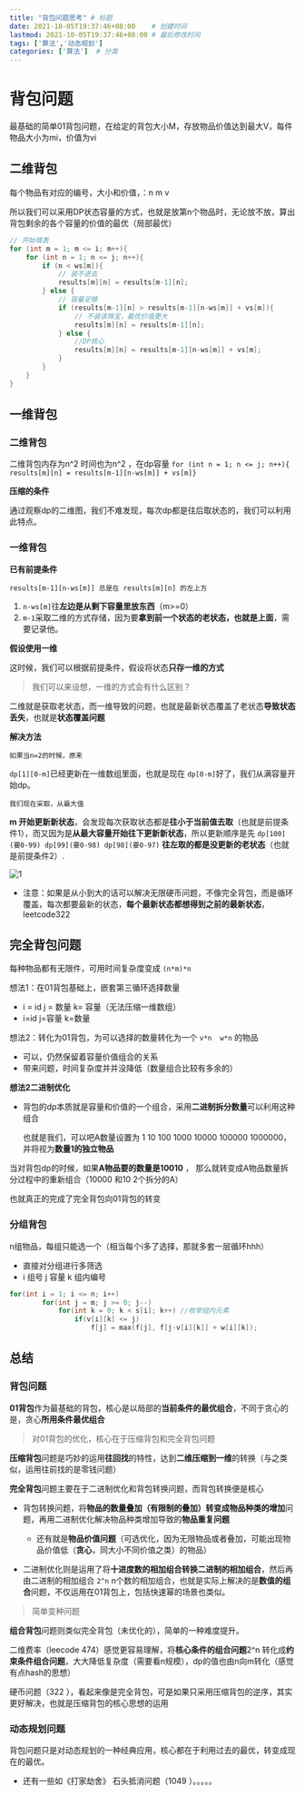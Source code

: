```yaml
---
title: "背包问题思考" # 标题
date: 2021-10-05T19:37:46+08:00    # 创建时间
lastmod: 2021-10-05T19:37:46+08:00 # 最后修改时间
tags: ['算法','动态规划']
categories: ['算法']  # 分类
---
```


# 背包问题

最基础的简单01背包问题，在给定的背包大小M，存放物品价值达到最大V，每件物品大小为mi，价值为vi

## 二维背包

每个物品有对应的编号，大小和价值，：n  m  v

所以我们可以采用DP状态容量的方式，也就是放第n个物品时，无论放不放，算出背包剩余的各个容量的价值的最优（局部最优）

```c++
// 开始填表
for (int m = 1; m <= i; m++){
    for (int n = 1; n <= j; n++){
        if (n < ws[m]){
            // 装不进去
            results[m][n] = results[m-1][n];
        } else {
            // 容量足够
            if (results[m-1][n] > results[m-1][n-ws[m]] + vs[m]){
                // 不装该珠宝，最优价值更大
                results[m][n] = results[m-1][n];
            } else {
                //DP核心
                results[m][n] = results[m-1][n-ws[m]] + vs[m];
            }
        }
    }
}
```

## 一维背包

### **二维背包**

二维背包内存为n^2   时间也为n^2  ，在dp容量    `for (int n = 1; n <= j; n++){   results[m][n] = results[m-1][n-ws[m]] + vs[m]}`

**压缩的条件**

通过观察dp的二维图，我们不难发现，每次dp都是往后取状态的，我们可以利用此特点。

### **一维背包**

**已有前提条件**

`results[m-1][n-ws[m]] 总是在 results[m][n] 的左上方`

1. `n-ws[m]`往**左边是从剩下容量里放东西**（m>=0）
2. `m-1`采取二维的方式存储，因为要**拿到前一个状态的老状态，也就是上面**，需要记录他。

**假设使用一维**

这时候，我们可以根据前提条件，假设将状态**只存一维的方式**

> 我们可以来设想，一维的方式会有什么区别？

二维就是获取老状态，而一维导致的问题，也就是最新状态覆盖了老状态**导致状态丢失**，也就是**状态覆盖问题**

**解决方法**

```
如果当n=2的时候，原来
```

`dp[1][0-m]`已经更新在一维数组里面，也就是现在 `dp[0-m]`好了，我们从满容量开始dp。

```
我们现在采取，从最大值
```

**m 开始更新新状态**，会发现每次获取状态都是**往小于当前值去取**（也就是前提条件1），而又因为是**从最大容量开始往下更新新状态**，所以更新顺序是先 `dp[100](要0-99) dp[99](要0-98) dp[98](要0-97)`  **往左取的都是没更新的老状态**（也就是前提条件2）.

![1](https://pig-blog-1252563418.cos.ap-chengdu.myqcloud.com/img/blog/DS9JtTpilL5faU1.png)

- 注意：如果是从小到大的话可以解决无限硬币问题，不像完全背包，而是循环覆盖，每次都要最新的状态，**每个最新状态都想得到之前的最新状态**，leetcode322

## 完全背包问题

每种物品都有无限件，可用时间复杂度变成 `(n*m)*n `

想法1：在01背包基础上，嵌套第三循环选择数量

- i = id  j = 数量  k= 容量（无法压缩一维数组）
- i=id j=容量 k=数量

想法2：转化为01背包，为可以选择的数量转化为一个 `v*n  w*n` 的物品

- 可以，仍然保留着容量价值组合的关系
- 带来问题，时间复杂度并并没降低（数量组合比较有多余的）

**想法2二进制优化**

- 背包的dp本质就是容量和价值的一个组合，采用**二进制拆分数量**可以利用这种组合

  也就是我们，可以吧A数量设置为  1   10   100  1000   10000  100000   1000000，并将视为**数量1的独立物品**

当对背包dp的时候，如果**A物品要的数量是10010** ， 那么就转变成A物品数量拆分过程中的重新组合（10000 和10  2个拆分的A）

也就真正的完成了完全背包向01背包的转变

### 分组背包

n组物品，每组只能选一个（相当每个i多了选择，那就多套一层循环hhh）

- 直接对分组进行多筛选
- i  组号  j  容量   k  组内编号

```c++
for(int i = 1; i <= n; i++)
        for(int j = m; j >= 0; j--)
            for(int k = 0; k < s[i]; k++) //枚举组内元素
                if(v[i][k] <= j)
                    f[j] = max(f[j], f[j-v[i][k]] + w[i][k]); 
```

## 总结

### 背包问题

**01背包**作为最基础的背包，核心是以局部的**当前条件的最优组合**，不同于贪心的是，贪心**所用条件最优组合**

> 对01背包的优化，核心在于压缩背包和完全背包问题

**压缩背包**问题是巧妙的运用**往回找**的特性，达到**二维压缩到一维**的转换（与之类似，运用往前找的是零钱问题）

**完全背包**问题主要在于二进制优化和背包转换问题，而背包转换便是核心

- 背包转换问题，将**物品的数量叠加（有限制的叠加）转变成物品种类的增加**问题，再用二进制优化解决物品种类增加导致的**物品重复问题**

  - 还有就是**物品价值问题**（可选优化，因为无限物品或者叠加，可能出现物品价值低（**贪心**，同大小不同价值之类）的物品）
- 二进制优化则是运用了将**十进度数的相加组合转换二进制的相加组合**，然后再由二进制的相加组合 `2^n`  n个数的相加组合，也就是实际上解决的是**数值的组合**问题，不仅运用在01背包上，包括快速幂的场景也类似。

> 简单变种问题

**组合背包**问题则类似完全背包（未优化的），简单的一种难度提升。

二维费率（leecode 474）感觉更容易理解，将**核心条件的组合问题**2^n 转化成**约束条件组合问题**，大大降低复杂度（需要看n规模），dp的值也由n向m转化（感觉有点hash的思想）

硬币问题（322 ），看起来像是完全背包，可是如果只采用压缩背包的逆序，其实更好解决，也就是压缩背包的核心思想的运用

### 动态规划问题

背包问题只是对动态规划的一种经典应用，核心都在于利用过去的最优，转变成现在的最优。

- 还有一些如《打家劫舍》 石头抵消问题（1049 ）。。。。。
